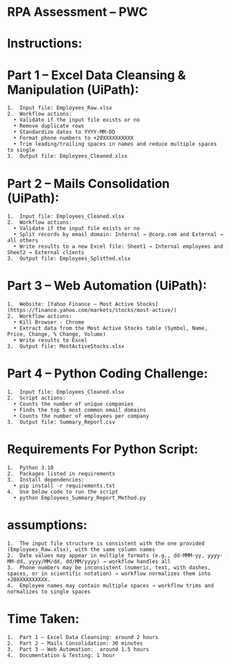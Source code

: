 # RPA Assessment – PWC
# Instructions:
# Part 1 – Excel Data Cleansing & Manipulation (UiPath):
	1.	Input file: Employees_Raw.xlsx
	2.	Workflow actions:
	  •	Validate if the input file exists or no
   	  •	Remove duplicate rows
	  •	Standardize dates to YYYY-MM-DD
	  •	Format phone numbers to +20XXXXXXXXXX
	  •	Trim leading/trailing spaces in names and reduce multiple spaces to single
	3.	Output file: Employees_Cleaned.xlsx


 # Part 2 – Mails Consolidation (UiPath):
	1.	Input file: Employees_Cleaned.xlsx
	2.	Workflow actions:
 	  •	Validate if the input file exists or no
	  •	Split records by email domain: Internal → @corp.com and External → all others
	  •	Write results to a new Excel file: Sheet1 → Internal employees and Sheet2 → External clients
	3.	Output file: Employees_Splitted.xlsx


 # Part 3 – Web Automation (UiPath):
	1.	Website: [Yahoo Finance – Most Active Stocks](https://finance.yahoo.com/markets/stocks/most-active/)
	2.	Workflow actions:
	  •	Kill Browser - Chrome
	  •	Extract data from the Most Active Stocks table (Symbol, Name, Price, Change, % Change, Volume)
	  •	Write results to Excel
	3.	Output file: MostActiveStocks.xlsx


 # Part 4 – Python Coding Challenge:
	1.	Input file: Employees_Cleaned.xlsx
	2.	Script actions:
 	  •	Counts the number of unique companies
	  •	Finds the top 5 most common email domains
	  •	Counts the number of employees per company
	3.	Output file: Summary_Report.csv

# Requirements For Python Script:
 	1.	Python 3.10
	2.	Packages listed in requirements
	3.	Install dependencies:
 	  •	pip install -r requirements.txt
	4.	Use below code to run the script
 	  •	python Employees_Summary_Report_Method.py


 # assumptions:
 	1.	The input file structure is consistent with the one provided (Employees_Raw.xlsx), with the same column names
	2.	Date values may appear in multiple formats (e.g., dd-MMM-yy, yyyy-MM-dd, yyyy/MM/dd, dd/MM/yyyy) → workflow handles all
	3.	Phone numbers may be inconsistent (numeric, text, with dashes, spaces, or in scientific notation) → workflow normalizes them into +20XXXXXXXXXX.
 	4.	Employee names may contain multiple spaces → workflow trims and normalizes to single spaces


# Time Taken:
 	1.	Part 1 – Excel Data Cleansing: around 2 hours
	2.	Part 2 – Mails Consolidation: 30 minutes
	3.	Part 3 – Web Automation:  around 1.5 hours
 	4.	Documentation & Testing: 1 hour
  
 





